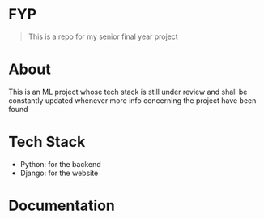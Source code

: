 # FYP
> This is a repo for my senior final year project

# About
This is an ML project whose tech stack is still under review and shall be constantly updated whenever more info concerning the project have been found

# Tech Stack
+ Python: for the backend
+ Django: for the website

# Documentation
